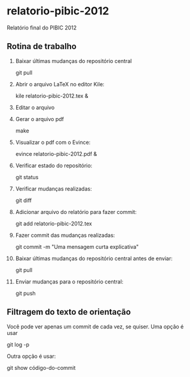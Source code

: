relatorio-pibic-2012
====================

Relatório final do PIBIC 2012

Rotina de trabalho
------------------

1. Baixar últimas mudanças do repositório central

    git pull

2. Abrir o arquivo LaTeX no editor Kile:

    kile relatorio-pibic-2012.tex &

3. Editar o arquivo

4. Gerar o arquivo pdf

    make

5. Visualizar o pdf com o Evince:

    evince relatorio-pibic-2012.pdf &

6. Verificar estado do repositório:

    git status

7. Verificar mudanças realizadas:

    git diff

8. Adicionar arquivo do relatório para fazer commit:

    git add relatorio-pibic-2012.tex

9. Fazer commit das mudanças realizadas:

    git commit -m "Uma mensagem curta explicativa"

10. Baixar últimas mudanças do repositório central antes de enviar:

    git pull

11. Enviar mudanças para o repositório central:

    git push

Filtragem do texto de orientação
--------------------------------

Você pode ver apenas um commit de cada vez, se quiser. Uma opção é
usar

git log -p

Outra opção é usar:

git show código-do-commit

